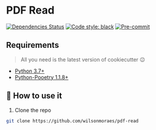 # PDF Read

<div align="left">


[![Dependencies Status](https://img.shields.io/badge/dependencies-up%20to%20date-brightgreen.svg)](https://github.com/TezRomacH/python-package-template/pulls?utf8=%E2%9C%93&q=is%3Apr%20author%3Aapp%2Fdependabot)
[![Code style: black](https://img.shields.io/badge/code%20style-black-000000.svg)](https://github.com/psf/black)
[![Pre-commit](https://img.shields.io/badge/pre--commit-enabled-brightgreen?logo=pre-commit&logoColor=white)](https://github.com/TezRomacH/python-package-template/blob/master/.pre-commit-config.yaml)

</div>


## Requirements
> All you need is the latest version of cookiecutter 😉
* [Python 3.7+](https://python.org)
* [Python-Pooetry 1.1.8+](https://python-poetry.org/)

## 🤯 How to use it


1. Clone the repo

```bash
git clone https://github.com/wilsonmoraes/pdf-read
```
